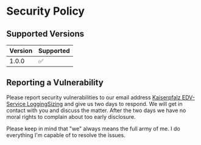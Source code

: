 # Security Policy

## Supported Versions

| Version | Supported          |
| ------- | ------------------ |
| 1.0.0   | :white_check_mark: |

## Reporting a Vulnerability

Please report security vulnerabilities to our email address 
[Kaiserpfalz EDV-Service LoggingSizing](mailto:support@kaiserpfalz-edv.de) and 
give us two days to respond. We will get in contact with you and discuss the 
matter. After the two days we have no moral rights to complain about too early 
disclosure.

Please keep in mind that "we" always means the full army of me. I do everything 
I'm capable of to resolve the issues.
